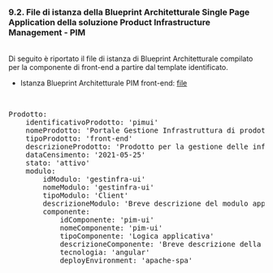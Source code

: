 ### 9.2. File di istanza della Blueprint Architetturale Single Page Application della soluzione Product Infrastructure Management - PIM
<br/>
Di seguito è riportato il file di istanza di Blueprint Architetturale compilato per la componente di front-end a partire dal template identificato.

-   Istanza Blueprint Architetturale PIM front-end: [file](../files/esempio_istanza_blueprint_pim_fe.yml)

<br/>

<pre>
Prodotto:
    identificativoProdotto: 'pimui'
    nomeProdotto: 'Portale Gestione Infrastruttura di prodotto'
    tipoProdotto: 'front-end'
    descrizioneProdotto: 'Prodotto per la gestione delle informazioni di infrastrutura previste dai template blueprint'
    dataCensimento: '2021-05-25'
    stato: 'attivo'
    modulo:
        idModulo: 'gestinfra-ui'
        nomeModulo: 'gestinfra-ui'
        tipoModulo: 'Client'
        descrizioneModulo: 'Breve descrizione del modulo applicativo'
        componente:
            idComponente: 'pim-ui'
            nomeComponente: 'pim-ui'
            tipoComponente: 'Logica applicativa'
            descrizioneComponente: 'Breve descrizione della componente applicativa'
            tecnologia: 'angular'
            deployEnvironment: 'apache-spa'
</pre>